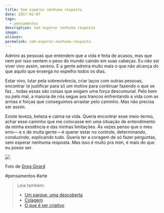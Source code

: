 ```yaml
---
title: Sem esperar nenhuma resposta
date: 2017-02-07
tags:
  - pensamentos
description: Sem esperar nenhuma resposta
image: 
aliases:
permalink: sem-esperar-nenhuma-resposta
---
```

Admiro as pessoas que entendem que a vida é feita de acasos, mas que nem por isso sentem o peso do mundo caindo em suas cabeças. Eu não sei viver vivo assim, sereno. E a gente admira muito mais o que não alcança do que aquilo que enxerga no espelho todos os dias.

Estar vivo, lutar pela sobrevivência, criar laços com outras pessoas, encontrar (e justificar para si) um motivo para continuar fazendo o que se faz… todas essas são coisas que exigem uma força descomunal. Pelo bem ou pelo mal, a maioria de nós segue aos trancos enfrentando a vida com as armas e forças que conseguimos arrastar pelo caminho. Mas não precisa ser assim.

Existe leveza, beleza e calma na vida. Queria encontrar esse meio-termo, achar esse caminho que me colocasse em uma situação de entendimento da minha existência e das minhas limitações. Às vezes penso que o meu erro— e o de muita gente — é querer estar no controle, determinando, conduzindo, explicando tudo. Queria ter a coragem de só fazer perguntas, sem esperar nenhuma resposta. Mas isso é muito pra mim, é mais do que eu posso ser.

<img src="/assets/img/sem-esperar-nenhuma resposta-medium.jpeg">

Foto de [Greg Girard](http://www.greggirard.com/)


#pensamentos #arte

> Leia também:
> - <a href="/um-parque-uma-descoberta">Um parque, uma descoberta</a>
> - <a href="/colagem">Colagem</a>
> - <a href="/o-que-e-ser-criativo">O que é ser criativo</a>
